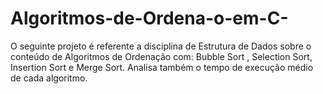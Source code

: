 # Algoritmos-de-Ordena-o-em-C-
O seguinte projeto é referente a disciplina de Estrutura de Dados sobre o conteúdo de Algoritmos de Ordenação com: Bubble Sort , Selection Sort, Insertion Sort e Merge Sort. Analisa também o tempo de execução médio de cada algoritmo. 
